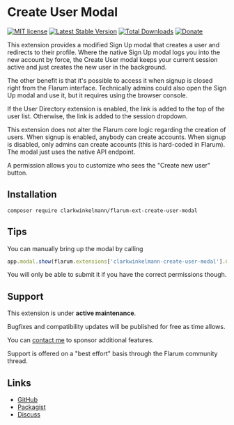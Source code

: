# Create User Modal

[![MIT license](https://img.shields.io/badge/license-MIT-blue.svg)](https://github.com/clarkwinkelmann/flarum-ext-create-user-modal/blob/master/LICENSE.md) [![Latest Stable Version](https://img.shields.io/packagist/v/clarkwinkelmann/flarum-ext-create-user-modal.svg)](https://packagist.org/packages/clarkwinkelmann/flarum-ext-create-user-modal) [![Total Downloads](https://img.shields.io/packagist/dt/clarkwinkelmann/flarum-ext-create-user-modal.svg)](https://packagist.org/packages/clarkwinkelmann/flarum-ext-create-user-modal) [![Donate](https://img.shields.io/badge/paypal-donate-yellow.svg)](https://www.paypal.me/clarkwinkelmann)

This extension provides a modified Sign Up modal that creates a user and redirects to their profile.
Where the native Sign Up modal logs you into the new account by force, the Create User modal keeps your current session active and just creates the new user in the background.

The other benefit is that it's possible to access it when signup is closed right from the Flarum interface.
Technically admins could also open the Sign Up modal and use it, but it requires using the browser console.

If the User Directory extension is enabled, the link is added to the top of the user list.
Otherwise, the link is added to the session dropdown.

This extension does not alter the Flarum core logic regarding the creation of users.
When signup is enabled, anybody can create accounts.
When signup is disabled, only admins can create accounts (this is hard-coded in Flarum).
The modal just uses the native API endpoint.

A permission allows you to customize who sees the "Create new user" button.

## Installation

    composer require clarkwinkelmann/flarum-ext-create-user-modal

## Tips

You can manually bring up the modal by calling

```js
app.modal.show(flarum.extensions['clarkwinkelmann-create-user-modal'].CreateUserModal)
```

You will only be able to submit it if you have the correct permissions though.

## Support

This extension is under **active maintenance**.

Bugfixes and compatibility updates will be published for free as time allows.

You can [contact me](https://clarkwinkelmann.com/flarum) to sponsor additional features.

Support is offered on a "best effort" basis through the Flarum community thread.

## Links

- [GitHub](https://github.com/clarkwinkelmann/flarum-ext-create-user-modal)
- [Packagist](https://packagist.org/packages/clarkwinkelmann/flarum-ext-create-user-modal)
- [Discuss](https://discuss.flarum.org/d/22608)
